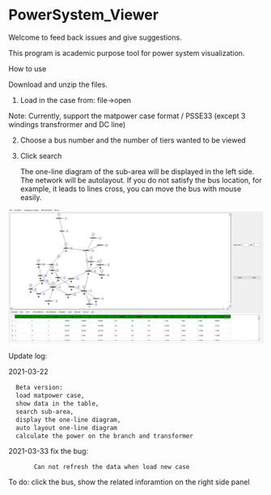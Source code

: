 # PowerSystem_Viewer

Welcome to feed back issues and give suggestions.

This program is academic purpose tool for power system visualization.

How to use

Download and unzip the files.

1. Load in the case from: file->open

Note: Currently,  support the matpower case format / PSSE33 (except 3 windings transfrormer and DC line)


2. Choose a bus number and the number of tiers wanted to be viewed


3. Click search

   The one-line diagram of the sub-area will be displayed in the left side. 
   The network will be autolayout. If you do not satisfy the bus location, for example, it leads to lines cross, you can move the bus with mouse easily.
   
   
![image](https://github.com/shiftlin0818/PowerSystem_Viewer/blob/main/fig/demo.PNG)


Update log:

2021-03-22
  
      Beta version: 
      load matpower case, 
      show data in the table, 
      search sub-area, 
      display the one-line diagram, 
      auto layout one-line diagram
      calculate the power on the branch and transformer
 
2021-03-33
      fix the bug: 
           
           Can not refresh the data when load new case
 
 To do:
   click the bus, show the related inforamtion on the right side panel
